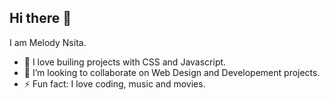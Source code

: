 ## Hi there 👋

I am Melody Nsita.

- 🔭 I love builing projects with CSS and Javascript.
- 👯 I’m looking to collaborate on Web Design and Developement projects.
- ⚡ Fun fact: I love coding, music and movies.
